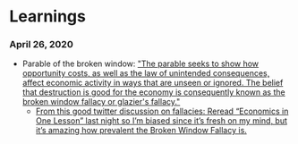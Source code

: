 # Learnings

### April 26, 2020
- Parable of the broken window: ["The parable seeks to show how opportunity costs, as well as the law of unintended consequences, affect economic activity in ways that are unseen or ignored. The belief that destruction is good for the economy is consequently known as the broken window fallacy or glazier's fallacy."](https://en.wikipedia.org/wiki/Parable_of_the_broken_window)
  - [From this good twitter discussion on fallacies: Reread “Economics in One Lesson” last night so I’m biased since it’s fresh on my mind, but it’s amazing how prevalent the Broken Window Fallacy is.](https://twitter.com/mckaywrigley/status/1254387759638183936?s=20)


